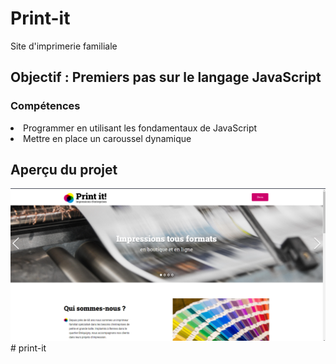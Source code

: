 <h1>Print-it</h1>
<p>Site d'imprimerie familiale</p>
<h2>Objectif : Premiers pas sur le langage JavaScript</h2>
<h3>Compétences</h3>
<li>Programmer en utilisant les fondamentaux de JavaScript</li>
<li>Mettre en place un caroussel dynamique</li>


<h2>Aperçu du projet</h2>
<img src="https://github.com/ValerianMermoz/Print-it/raw/main/assets/images/Overview.png">
# print-it

